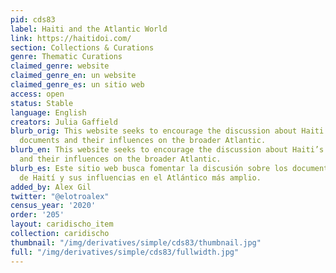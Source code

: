 ```yaml
---
pid: cds83
label: Haiti and the Atlantic World
link: https://haitidoi.com/
section: Collections & Curations
genre: Thematic Curations
claimed_genre: website
claimed_genre_en: un website
claimed_genre_es: un sitio web
access: open
status: Stable
language: English
creators: Julia Gaffield
blurb_orig: This website seeks to encourage the discussion about Haiti’s founding
  documents and their influences on the broader Atlantic.
blurb_en: This website seeks to encourage the discussion about Haiti’s founding documents
  and their influences on the broader Atlantic.
blurb_es: Este sitio web busca fomentar la discusión sobre los documentos fundadores
  de Haití y sus influencias en el Atlántico más amplio.
added_by: Alex Gil
twitter: "@elotroalex"
census_year: '2020'
order: '205'
layout: caridischo_item
collection: caridischo
thumbnail: "/img/derivatives/simple/cds83/thumbnail.jpg"
full: "/img/derivatives/simple/cds83/fullwidth.jpg"
---
```

